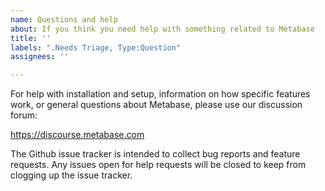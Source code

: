```yaml
---
name: Questions and help
about: If you think you need help with something related to Metabase
title: ''
labels: ".Needs Triage, Type:Question"
assignees: ''

---
```


For help with installation and setup, information on how specific features work, or general questions about Metabase, please use our discussion forum:

https://discourse.metabase.com

The Github issue tracker is intended to collect bug reports and feature requests.
Any issues open for help requests will be closed to keep from clogging up the issue tracker.
